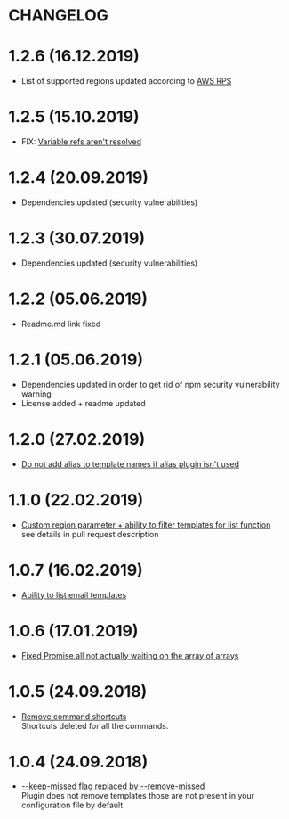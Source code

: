 CHANGELOG
========

# 1.2.6 (16.12.2019)
- List of supported regions updated according to [AWS RPS](https://aws.amazon.com/about-aws/global-infrastructure/regional-product-services/)

# 1.2.5 (15.10.2019)
- FIX: [Variable refs aren't resolved](https://github.com/haftahave/serverless-ses-template/issues/12)

# 1.2.4 (20.09.2019)
- Dependencies updated (security vulnerabilities)

# 1.2.3 (30.07.2019)
- Dependencies updated (security vulnerabilities)

# 1.2.2 (05.06.2019)
- Readme.md link fixed

# 1.2.1 (05.06.2019)
- Dependencies updated in order to get rid of npm security vulnerability warning
- License added + readme updated

# 1.2.0 (27.02.2019)
- [Do not add alias to template names if alias plugin isn't used](https://github.com/haftahave/serverless-ses-template/pull/11)

# 1.1.0 (22.02.2019)
- [Custom region parameter + ability to filter templates for list function](https://github.com/haftahave/serverless-ses-template/pull/9) \
    see details in pull request description

# 1.0.7 (16.02.2019)
- [Ability to list email templates](https://github.com/haftahave/serverless-ses-template/pull/7)

# 1.0.6 (17.01.2019)
- [Fixed Promise.all not actually waiting on the array of arrays](https://github.com/haftahave/serverless-ses-template/pull/6)

# 1.0.5 (24.09.2018)
- [Remove command shortcuts](https://github.com/haftahave/serverless-ses-template/pull/4) \
   Shortcuts deleted for all the commands.

# 1.0.4 (24.09.2018)
- [--keep-missed flag replaced by --remove-missed](https://github.com/haftahave/serverless-ses-template/pull/2) \
   Plugin does not remove templates those are not present in your configuration file by default.
